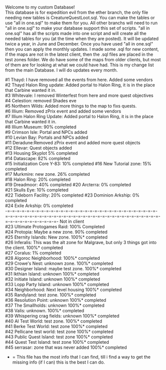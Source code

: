 Welcome to my custom Database!                                                                                                                                                                                   
This database is for expedition evil from the ether branch, the only file needing new tables is CreatureQuestLoot.sql. You can make the tables or use "all in one.sql" to make them for you. All other branchs will need to run "all in one.sql" to make your database support this set of scripts. "all in one.sql" has all the scripts made into one script and will create all the needed tables for you (at the time when they are posted). It will be updated twice a year, in June and December. Once you have used "all in one.sql" then you can apply the monthly updates.
I made some .sql for new content, if the maps are not in the latest client, then the .sql files are placed in the test zones folder. We do have some of the maps from older clients, but most of them are for looking at what we could have had.
This is my change list from the main Database. I will do updates every month.   
                                                      
#1  Thayd: I have removed all the events from here. Added some vendors           
#2  Thayd Halon Ring update: Added portal to Halon Ring, it is in the place that Carbine wanted it in.                                       
#3  Whitevale: I removed Winterfest from here and more quest objectives                                                                                              
#4  Celestion: removed Shades eve                                                                                     
#5  Northern Wilds: Added more things to the map to fixs quests.                                               
#6  Illium: Removed zPrix event and added some vendors                                                                     
#7  Illium Halon Ring Update: Added portal to Halon Ring, it is in the place that Carbine wanted it in.                                                                         
#8  Illium Museum: 90% completed                                                                                                                  
#9  Crimson Isle: Portal and NPCs added                                                                                                               
#10 Levian Bay: Portals and NPCs added                                                                                                      
#11 Deradune:Removed zPrix event and added more quest objects                                                                                             
#12 Ellevar: Quest objects added                                                                                                                
#13 Housing Skyplot 5% completed                                                                                                   
#14 Datascape: 82% completed                                                                             
#15 Initialization Core Y-83: 10% completed 
#16 New Tutorial zone: 15% completed                                                                        
#17 Murkmire: new zone. 26% completed                                                                   
#18 Halon Ring: 20% completed                                                               
#19 Dreadmoor: 40% completed
#20 Arcterra: 0% completed                                                                                                                                                                                                                                                    
#21 Skulls Eye: 10% completed                                                                                                                                                                                              
#22 Tideborn Facility: 20% completed
#23 Dominion Arkship: 0% completed                                                                                                                                      
#24 Exile Arkship: 0% completed                                                                                                                                                                          
-=-=-=-=-=-=-=-=-=-=-=-=-=-=-=-=-=-=-=-=-=-=-=-=-=-=-=-=-=-=-=-=-=-=-=-=-=-=-=-=-=-=-=-=-=-=-=-=-=-=-=-=-=-=-=-=-=-=-=-=-=-=-=-=-=-=-=-=-=-=-=-=-=-=-
Not in client   
#23 Ultimate Protogames Raid: 100% Completed                                                                            
#24 Protopia: Maybe a new zone. 90% completed                                                               
#25 Eternity Islands: New zone. 100%* completed                                           
#26 Inferalis: This was the alt zone for Malgrave, but only 3 things got into the client. 100%* completed         
#27 Coralus: 1% completed                                                                       
#28 Algoroc Neighborhood: 100%* completed                                                        
#29 Crowe's Nest: unknown zone. 100%* completed                                                        
#30 Designer Island: maybe test zone. 100%* completed                                                          
#31 Ikthian Island: unknown 100%* completed                                                               
#32 Initiate Island: unknown 100%* completed                                                                   
#33 Lopp Party Island: unknown 100%* completed                                                              
#34 Neighborhood: Next level housing  100%* completed                                                                         
#35 Randyland: test zone. 100%* completed                                                              
#36 Resolution Point: unknown 100%* completed                                                           
#37 The Smallholds: unknown 100%* completed                                                          
#38 Valis: unknown. 100%* completed                                                                 
#39 Whispering crag fields: unknown 100%* completed                                                  
#40 AI Test World: test zone. 100%* completed                                                       
#41 Berke Test World: test zone 100%* completed                                                        
#42 Pellicane test world: test zone 100%* completed                                                  
#43 Public Quest Island: test zone 100%* completed                                                     
#44 Quest Test Island: test zone 100%* completed                                                                                    
#45 serrasar: zone that was never added 100%* completed                                                                                                                                                            


* = This file has the most info that I can find, till i find a way to get the missing info (if I can) this is the best I can do.
